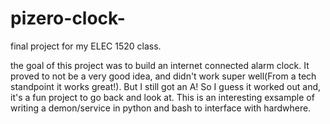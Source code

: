 # pizero-clock-
final project for my ELEC 1520 class. 

the goal of this project was to build an internet connected alarm clock.  It proved to not be a very good idea, and didn't work super well(From a tech standpoint it works great!).
But I still got an A!  So I guess it worked out and, it's a fun project to go back and look at.  This is an interesting exsample of writing a demon/service in python and bash to interface with hardwhere. 
